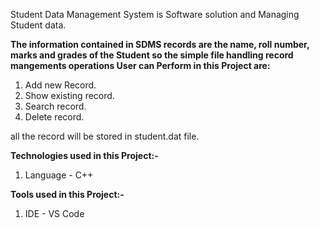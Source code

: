 Student Data Management System is Software solution and Managing Student data.

**The information contained in SDMS records are the name, roll number, marks and grades of the Student so the simple file handling record mangements operations User can Perform in this Project are:**

1. Add new Record.
2. Show existing record.
3. Search record.
4. Delete record.

all the record will be stored in student.dat file.

**Technologies used in this Project:-**
  1. Language - C++

**Tools used in this Project:-**
  1. IDE - VS Code
